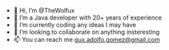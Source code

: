- 👋 Hi, I’m @TheWolfux
- 👀 I’m a Java developer with 20+ years of experience
- 🌱 I’m currently coding any ideas I may have
- 💞️ I’m looking to collaborate on anything insteresting
- 📫 You can reach me gux.adolfo.gomez@gmail.com

<!---
TheWolfux/TheWolfux is a ✨ special ✨ repository because its `README.md` (this file) appears on your GitHub profile.
You can click the Preview link to take a look at your changes.
--->

